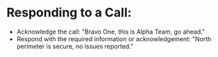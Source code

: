 # Responding to a Call:

* Acknowledge the call: "Bravo One, this is Alpha Team, go ahead."
* Respond with the required information or acknowledgement: "North perimeter is secure, no issues reported."
